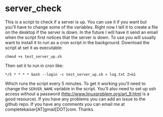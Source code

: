 server_check
============

This is a script to check if a server is up.  You can use it if you want but you'll have to change some of the variables.  Right now I tell it to create a file on the desktop if the server is down.  In the future I will have it send an email when the script first notices that the server is down. To use you will usually want to install it to run as a cron script in the background.  Download the script at set it as executable:

	chmod +x test_server_up.sh

Then set it to run in cron like:

	*/5 * * * * bash --login -c test_server_up.sh > log.txt 2>&1

Which runs the script every 5 minutes. To get it working you'll need to change the `SERVER_NAME` variable in the script.  You'll also need to set up ssh access without a password (<http://www.linuxproblem.org/art_9.html> is a good resource).  If you have any problems you can add an issue to the github repo.  If you have any comments you can email me at completekaiser[AT]gmail[DOT]com.  Thanks.
